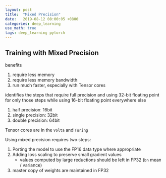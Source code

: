 ```yaml
---
layout: post
title:  "Mixed Precision"
date:   2019-08-12 08:00:05 +0800
categories: deep_learning
use_math: true
tags: deep_learning pytorch
---
```


## Training with Mixed Precision

benefits
1. require less memory
2. require less memory bandwidth
3. run much faster, especially with Tensor cores

identifies the steps that require full precision and using 32-bit floating point for only those steps while using 16-bit floating point everywhere else

1. half precision: 16bit
2. single precision: 32bit
3. double precision: 64bit

Tensor cores are in the `Volta` and `Turing`

Using mixed precision requires two steps:
1. Porting the model to use the FP16 data type where appropriate
2. Adding loss scaling to preserve small gradient values
    - values computed by large reductions should be left in FP32 (`bn` mean / variance)
3. master copy of weights are maintained in FP32
